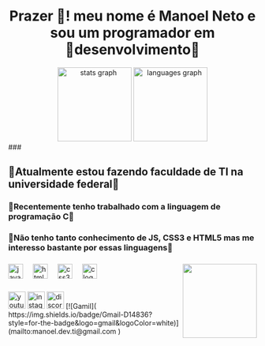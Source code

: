 <h1 align="center">Prazer 👋! meu nome é Manoel Neto e sou um programador em <br>  🚀desenvolvimento🚀</h1>

<div align="center">
  <img src="https://github-readme-stats.vercel.app/api?username=ManoelNeto-B&hide_title=false&hide_rank=false&show_icons=true&include_all_commits=true&count_private=true&disable_animations=false&theme=dracula&locale=en&hide_border=false" height="150" alt="stats graph"  />  <img src="https://github-readme-stats.vercel.app/api/top-langs?username=ManoelNeto-B&locale=en&hide_title=false&layout=compact&card_width=320&langs_count=5&theme=dracula&hide_border=false" height="150" alt="languages graph"  />
</div>
###

<h2>👾Atualmente estou fazendo faculdade de TI na universidade federal👾</h2>
<h3>🗿Recentemente tenho trabalhado com a linguagem de programação C🗿</h3> 
<h3>👾Não tenho tanto conhecimento de JS, CSS3 e HTML5 mas me interesso bastante por essas linguagens👾</h3>
<h3></h3>


<img align="right" height="150" src="https://media.giphy.com/media/B4jfJqiIxvU08/giphy.gif?cid=ecf05e47vgag6erxbnjnewnt8ytozbb9jcmnll4gv1e6c7vd&ep=v1_gifs_search&rid=giphy.gif&ct=g"  />

###

<div align="left">
  <img src="https://cdn.jsdelivr.net/gh/devicons/devicon/icons/javascript/javascript-original.svg" height="30" alt="javascript logo"  />
  <img width="12" />
  <img src="https://cdn.jsdelivr.net/gh/devicons/devicon/icons/html5/html5-original.svg" height="30" alt="html5 logo"  />
  <img width="12" />
  <img src="https://cdn.jsdelivr.net/gh/devicons/devicon/icons/css3/css3-original.svg" height="30" alt="css3 logo"  />
  <img width="12" />
  <img src="https://cdn.jsdelivr.net/gh/devicons/devicon/icons/c/c-original.svg" height="30" alt="c logo"  />
</div>

###

<div align="left">
  <img src="https://img.shields.io/static/v1?message=Youtube&logo=youtube&label=&color=FF0000&logoColor=white&labelColor=&style=for-the-badge" height="35" alt="youtube logo"  />
  <img src="https://img.shields.io/static/v1?message=Instagram&logo=instagram&label=&color=E4405F&logoColor=white&labelColor=&style=for-the-badge" height="35" alt="instagram logo"  />
  <img src="https://img.shields.io/static/v1?message=Discord&logo=discord&label=&color=7289DA&logoColor=white&labelColor=&style=for-the-badge" height="35" alt="discord logo"  />
  [![Gamil]( https://img.shields.io/badge/Gmail-D14836?style=for-the-badge&logo=gmail&logoColor=white)](mailto:manoel.dev.ti@gmail.com )

</div>

###
